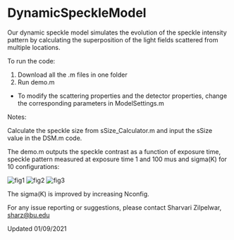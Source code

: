 # DynamicSpeckleModel




Our dynamic speckle model simulates the evolution of the speckle intensity pattern by calculating the superposition of the light fields scattered from multiple locations.


To run the code:
1) Download all the .m files in one folder
2) Run demo.m
  - To modify the scattering properties and the detector properties, change the corresponding parameters in ModelSettings.m

Notes:

Calculate the speckle size from sSize_Calculator.m and input the sSize value in the DSM.m code.


The demo.m outputs the speckle contrast as a function of exposure time, speckle pattern measured at exposure time 1 and 100 mus and sigma(K) for 10 configurations:

![fig1](https://user-images.githubusercontent.com/55467463/133275393-efddd1a5-9005-4a1f-aa60-de84e2d6dccc.png)
![fig2](https://user-images.githubusercontent.com/55467463/133275405-88ea8415-0280-4a77-868a-04f1d125855a.png)
![fig3](https://user-images.githubusercontent.com/55467463/133275649-1cbc9278-62d0-4500-9d92-8eaca08d54be.png)

The sigma(K) is improved by increasing Nconfig.


For any issue reporting or suggestions, please contact Sharvari Zilpelwar, sharz@bu.edu

Updated 01/09/2021
